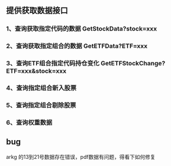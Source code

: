 ## 提供获取数据接口
### 1、查询获取指定代码的数据  GetStockData?stock=xxx
### 2、查询获取指定组合的数据  GetETFData?ETF=xxx
### 3、查询ETF组合指定代码持仓变化  GetETFStockChange?ETF=xxx&stock=xxx
### 4、查询指定组合新入股票
### 5、查询指定组合剔除股票
### 6、查询权重数据
### 

## bug
arkg 的13到21号数据存在错误，pdf数据有问题，得看下如何修复